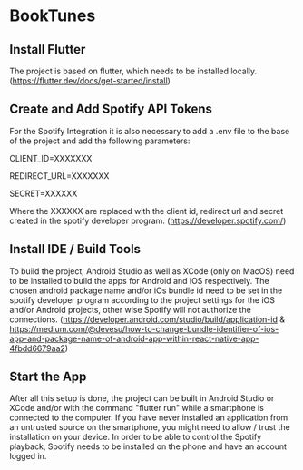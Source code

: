 # BookTunes

## Install Flutter
The project is based on flutter, which needs to be installed locally. (https://flutter.dev/docs/get-started/install)

## Create and Add Spotify API Tokens
For the Spotify Integration it is also necessary to add a .env file to the base of the project and add the following parameters:


CLIENT_ID=XXXXXXX

REDIRECT_URL=XXXXXXX

SECRET=XXXXXX


Where the XXXXXX are replaced with the client id, redirect url and secret created in the spotify developer program. (https://developer.spotify.com/)

## Install IDE / Build Tools
To build the project, Android Studio as well as XCode (only on MacOS) need to be installed to build the apps for Android and iOS respectively.
The chosen android package name and/or iOs bundle id need to be set in the spotify developer program according to the project settings for the iOS and/or Android projects, other wise Spotify will not authorize the connections. (https://developer.android.com/studio/build/application-id & https://medium.com/@devesu/how-to-change-bundle-identifier-of-ios-app-and-package-name-of-android-app-within-react-native-app-4fbdd6679aa2)

## Start the App
After all this setup is done, the project can be built in Android Studio or XCode and/or with the command "flutter run" while a smartphone is connected to the computer.
If you have never installed an application from an untrusted source on the smartphone, you might need to allow / trust the installation on your device.
In order to be able to control the Spotify playback, Spotify needs to be installed on the phone and have an account logged in.



 
 

